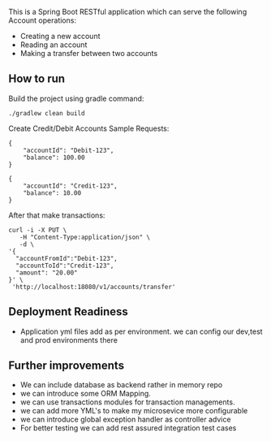 
This is a Spring Boot RESTful application which can serve the following Account operations:

 * Creating a new account
 * Reading an account
 * Making a transfer between two accounts

How to run
----------

Build the project using gradle command:

```
./gradlew clean build
```


Create Credit/Debit Accounts
Sample Requests:
```
{
	"accountId": "Debit-123",
	"balance": 100.00
}

{
	"accountId": "Credit-123",
	"balance": 10.00
}
```

After that make transactions:

```
curl -i -X PUT \
   -H "Content-Type:application/json" \
   -d \
'{
  "accountFromId":"Debit-123",
  "accountToId":"Credit-123",
  "amount": "20.00"
}' \
 'http://localhost:18080/v1/accounts/transfer'
```

Deployment Readiness
--------------------
* Application yml files add as per environment. we can config our dev,test and prod environments there  

Further improvements
--------------------

* We can include database as backend rather in memory repo
* we can introduce some ORM Mapping.
* we can use transactions modules for transaction managements.
* we can add more YML's to make my microsevice more configurable 
* we can introduce global exception handler as controller advice
* For better testing we can add rest assured integration test cases
